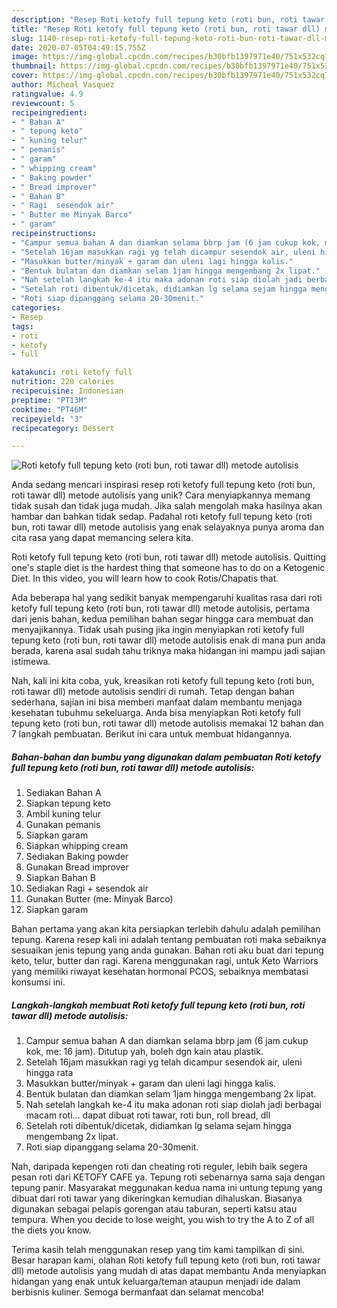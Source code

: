 ```yaml
---
description: "Resep Roti ketofy full tepung keto (roti bun, roti tawar dll) metode autolisis Anti Gagal"
title: "Resep Roti ketofy full tepung keto (roti bun, roti tawar dll) metode autolisis Anti Gagal"
slug: 1140-resep-roti-ketofy-full-tepung-keto-roti-bun-roti-tawar-dll-metode-autolisis-anti-gagal
date: 2020-07-05T04:49:15.755Z
image: https://img-global.cpcdn.com/recipes/b30bfb1397971e40/751x532cq70/roti-ketofy-full-tepung-keto-roti-bun-roti-tawar-dll-metode-autolisis-foto-resep-utama.jpg
thumbnail: https://img-global.cpcdn.com/recipes/b30bfb1397971e40/751x532cq70/roti-ketofy-full-tepung-keto-roti-bun-roti-tawar-dll-metode-autolisis-foto-resep-utama.jpg
cover: https://img-global.cpcdn.com/recipes/b30bfb1397971e40/751x532cq70/roti-ketofy-full-tepung-keto-roti-bun-roti-tawar-dll-metode-autolisis-foto-resep-utama.jpg
author: Micheal Vasquez
ratingvalue: 4.9
reviewcount: 5
recipeingredient:
- " Bahan A"
- " tepung keto"
- " kuning telur"
- " pemanis"
- " garam"
- " whipping cream"
- " Baking powder"
- " Bread improver"
- " Bahan B"
- " Ragi  sesendok air"
- " Butter me Minyak Barco"
- " garam"
recipeinstructions:
- "Campur semua bahan A dan diamkan selama bbrp jam (6 jam cukup kok, me: 16 jam). Ditutup yah, boleh dgn kain atau plastik."
- "Setelah 16jam masukkan ragi yg telah dicampur sesendok air, uleni hingga rata"
- "Masukkan butter/minyak + garam dan uleni lagi hingga kalis."
- "Bentuk bulatan dan diamkan selam 1jam hingga mengembang 2x lipat."
- "Nah setelah langkah ke-4 itu maka adonan roti siap diolah jadi berbagai macam roti... dapat dibuat roti tawar, roti bun, roll bread, dll"
- "Setelah roti dibentuk/dicetak, didiamkan lg selama sejam hingga mengembang 2x lipat."
- "Roti siap dipanggang selama 20-30menit."
categories:
- Resep
tags:
- roti
- ketofy
- full

katakunci: roti ketofy full 
nutrition: 220 calories
recipecuisine: Indonesian
preptime: "PT13M"
cooktime: "PT46M"
recipeyield: "3"
recipecategory: Dessert

---
```



![Roti ketofy full tepung keto (roti bun, roti tawar dll) metode autolisis](https://img-global.cpcdn.com/recipes/b30bfb1397971e40/751x532cq70/roti-ketofy-full-tepung-keto-roti-bun-roti-tawar-dll-metode-autolisis-foto-resep-utama.jpg)

Anda sedang mencari inspirasi resep roti ketofy full tepung keto (roti bun, roti tawar dll) metode autolisis yang unik? Cara menyiapkannya memang tidak susah dan tidak juga mudah. Jika salah mengolah maka hasilnya akan hambar dan bahkan tidak sedap. Padahal roti ketofy full tepung keto (roti bun, roti tawar dll) metode autolisis yang enak selayaknya punya aroma dan cita rasa yang dapat memancing selera kita.

Roti ketofy full tepung keto (roti bun, roti tawar dll) metode autolisis. Quitting one&#39;s staple diet is the hardest thing that someone has to do on a Ketogenic Diet. In this video, you will learn how to cook Rotis/Chapatis that.

Ada beberapa hal yang sedikit banyak mempengaruhi kualitas rasa dari roti ketofy full tepung keto (roti bun, roti tawar dll) metode autolisis, pertama dari jenis bahan, kedua pemilihan bahan segar hingga cara membuat dan menyajikannya. Tidak usah pusing jika ingin menyiapkan roti ketofy full tepung keto (roti bun, roti tawar dll) metode autolisis enak di mana pun anda berada, karena asal sudah tahu triknya maka hidangan ini mampu jadi sajian istimewa.


Nah, kali ini kita coba, yuk, kreasikan roti ketofy full tepung keto (roti bun, roti tawar dll) metode autolisis sendiri di rumah. Tetap dengan bahan sederhana, sajian ini bisa memberi manfaat dalam membantu menjaga kesehatan tubuhmu sekeluarga. Anda bisa menyiapkan Roti ketofy full tepung keto (roti bun, roti tawar dll) metode autolisis memakai 12 bahan dan 7 langkah pembuatan. Berikut ini cara untuk membuat hidangannya.

<!--inarticleads1-->

##### Bahan-bahan dan bumbu yang digunakan dalam pembuatan Roti ketofy full tepung keto (roti bun, roti tawar dll) metode autolisis:

1. Sediakan  Bahan A
1. Siapkan  tepung keto
1. Ambil  kuning telur
1. Gunakan  pemanis
1. Siapkan  garam
1. Siapkan  whipping cream
1. Sediakan  Baking powder
1. Gunakan  Bread improver
1. Siapkan  Bahan B
1. Sediakan  Ragi + sesendok air
1. Gunakan  Butter (me: Minyak Barco)
1. Siapkan  garam


Bahan pertama yang akan kita persiapkan terlebih dahulu adalah pemilihan tepung. Karena resep kali ini adalah tentang pembuatan roti maka sebaiknya sesuaikan jenis tepung yang anda gunakan. Bahan roti aku buat dari tepung keto, telur, butter dan ragi. Karena menggunakan ragi, untuk Keto Warriors yang memiliki riwayat kesehatan hormonal PCOS, sebaiknya membatasi konsumsi ini. 

<!--inarticleads2-->

##### Langkah-langkah membuat Roti ketofy full tepung keto (roti bun, roti tawar dll) metode autolisis:

1. Campur semua bahan A dan diamkan selama bbrp jam (6 jam cukup kok, me: 16 jam). Ditutup yah, boleh dgn kain atau plastik.
1. Setelah 16jam masukkan ragi yg telah dicampur sesendok air, uleni hingga rata
1. Masukkan butter/minyak + garam dan uleni lagi hingga kalis.
1. Bentuk bulatan dan diamkan selam 1jam hingga mengembang 2x lipat.
1. Nah setelah langkah ke-4 itu maka adonan roti siap diolah jadi berbagai macam roti... dapat dibuat roti tawar, roti bun, roll bread, dll
1. Setelah roti dibentuk/dicetak, didiamkan lg selama sejam hingga mengembang 2x lipat.
1. Roti siap dipanggang selama 20-30menit.


Nah, daripada kepengen roti dan cheating roti reguler, lebih baik segera pesan roti dari KETOFY CAFE ya. Tepung roti sebenarnya sama saja dengan tepung panir. Masyarakat meggunakan kedua nama ini untung tepung yang dibuat dari roti tawar yang dikeringkan kemudian dihaluskan. Biasanya digunakan sebagai pelapis gorengan atau taburan, seperti katsu atau tempura. When you decide to lose weight, you wish to try the A to Z of all the diets you know. 

Terima kasih telah menggunakan resep yang tim kami tampilkan di sini. Besar harapan kami, olahan Roti ketofy full tepung keto (roti bun, roti tawar dll) metode autolisis yang mudah di atas dapat membantu Anda menyiapkan hidangan yang enak untuk keluarga/teman ataupun menjadi ide dalam berbisnis kuliner. Semoga bermanfaat dan selamat mencoba!
